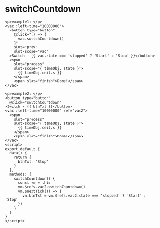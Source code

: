 # switchCountdown

<template>
<ClientOnly>
  <p>example1: </p>
  <vac :left-time="10000000">
    <button type="button"
      @click="() => {
        vac.switchCountdown()
      }"
      slot="prev"
      slot-scope="vac"
    >Switch - {{ vac.state === 'stopped' ? 'Start' : 'Stop' }}</button>
    <span
      slot="process"
      slot-scope="{ timeObj, state }">
        {{ timeObj.ceil.s }}
      </span>
      <span slot="finish">Done!</span>
  </vac>
  <p>example2: </p>
  <button type="button"
    @click="switchCountdown"
  >Switch - {{ btnTxt }}</button>
  <vac :left-time="10000000" ref="vac2">
    <span
      slot="process"
      slot-scope="{ timeObj, state }">
        {{ timeObj.ceil.s }}
      </span>
      <span slot="finish">Done!</span>
  </vac>
</ClientOnly>
</template>

``` vue
<p>example1: </p>
<vac :left-time="10000000">
  <button type="button"
    @click="() => {
      vac.switchCountdown()
    }"
    slot="prev"
    slot-scope="vac"
  >Switch - {{ vac.state === 'stopped' ? 'Start' : 'Stop' }}</button>
  <span
    slot="process"
    slot-scope="{ timeObj, state }">
      {{ timeObj.ceil.s }}
    </span>
    <span slot="finish">Done!</span>
</vac>
```

``` vue
<p>example2: </p>
<button type="button"
  @click="switchCountdown"
>Switch - {{ btnTxt }}</button>
<vac :left-time="10000000" ref="vac2">
  <span
    slot="process"
    slot-scope="{ timeObj, state }">
      {{ timeObj.ceil.s }}
    </span>
    <span slot="finish">Done!</span>
</vac>
<script>
export default {
  data() {
    return {
      btnTxt: 'Stop'
    }
  },
  methods: {
    switchCountdown() {
      const vm = this
      vm.$refs.vac2.switchCountdown()
      vm.$nextTick(() => {
        vm.btnTxt = vm.$refs.vac2.state === 'stopped' ? 'Start' : 'Stop'
      })
    }
  }
}
</script>
```

<script>
export default {
  data() {
    return {
      btnTxt: 'Stop'
    }
  },
  methods: {
    switchCountdown() {
      const vm = this
      vm.$refs.vac2.switchCountdown()
      vm.$nextTick(() => {
        vm.btnTxt = vm.$refs.vac2.state === 'stopped' ? 'Start' : 'Stop'
      })
    }
  }
}
</script>
